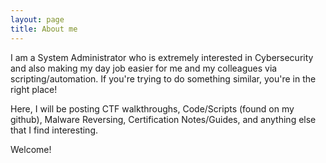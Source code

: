 ```yaml
---
layout: page
title: About me
---
```


I am a System Administrator who is extremely interested in Cybersecurity and also making my day job easier for me and my colleagues via scripting/automation. If you're trying to do something similar, you're in the right place!

Here, I will be posting CTF walkthroughs, Code/Scripts (found on my github), Malware Reversing, Certification Notes/Guides, and anything else that I find interesting.

Welcome!
